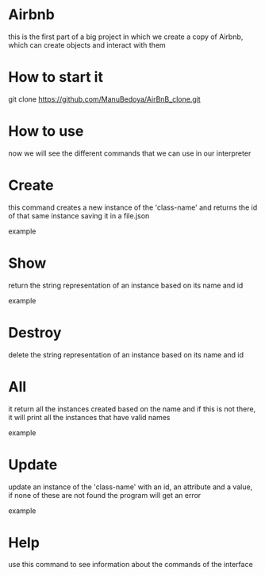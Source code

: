 # Airbnb

this is the first part of a big project in which we create a copy of Airbnb, which can create objects and interact with them

# How to start it

git clone https://github.com/ManuBedoya/AirBnB_clone.git

# How to use

now we will see the different commands that we can use in our interpreter

# Create

this command creates a new instance of the 'class-name' and returns the id of that same instance saving it in a file.json

example

# Show 

return the string representation of an instance based on its name and id

example

# Destroy 

delete the string representation of an instance based on its name and id

# All

it return all the instances created based on the name and if this is not there, it will print all the instances that have valid names 

example

# Update

update an instance of the 'class-name' with an id, an attribute and a value, if none of these are not found the program will get an error

example

# Help

use this command to see information about the commands of the interface